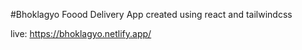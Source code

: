 #Bhoklagyo
Foood Delivery App created using react and tailwindcss

live: https://bhoklagyo.netlify.app/
